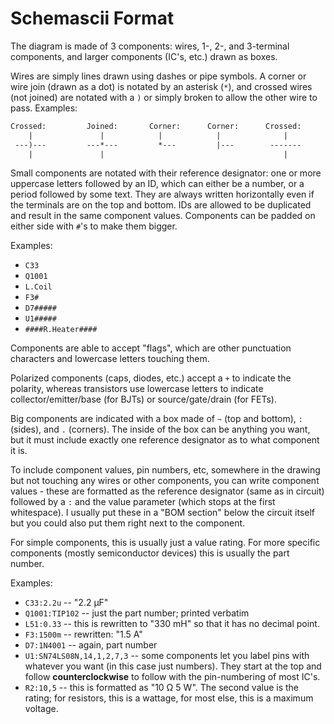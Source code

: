 # Schemascii Format

The diagram is made of 3 components: wires, 1-, 2-, and 3-terminal components, and larger components (IC's, etc.) drawn as boxes.

Wires are simply lines drawn using dashes or pipe symbols. A corner or wire join (drawn as a dot) is notated by an asterisk (`*`), and crossed wires (not joined) are notated with a `)` or simply broken to allow the other wire to pass. Examples:

```txt
Crossed:         Joined:       Corner:      Corner:      Crossed:      Crossed:
    |               |            |            |              |             |
 ---)---         ---*---         *---         |---        -------       ---|---
    |               |                                        |             |
```

Small components are notated with their reference designator: one or more uppercase letters followed by an ID, which can either be a number, or a period followed by some text. They are always written horizontally even if the terminals are on the top and bottom. IDs are allowed to be duplicated and result in the same component values. Components can be padded on either side with `#`'s to make them bigger.

Examples:

* `C33`
* `Q1001`
* `L.Coil`
* `F3#`
* `D7#####`
* `U1#####`
* `####R.Heater####`

Components are able to accept "flags", which are other punctuation characters and lowercase letters touching them.

Polarized components (caps, diodes, etc.) accept a `+` to indicate the polarity, whereas transistors use lowercase letters to indicate collector/emitter/base (for BJTs) or source/gate/drain (for FETs).

Big components are indicated with a box made of `~` (top and bottom), `:` (sides), and `.` (corners). The inside of the box can be anything you want, but it must include exactly one reference designator as to what component it is.

To include component values, pin numbers, etc, somewhere in the drawing but not touching any wires or other components, you can write component values - these are formatted as the reference designator (same as in circuit) followed by a `:` and the value parameter (which stops at the first whitespace). I usually put these in a "BOM section" below the circuit itself but you could also put them right next to the component.

For simple components, this is usually just a value rating. For more specific components (mostly semiconductor devices) this is usually the part number.

Examples:

* `C33:2.2u` -- "2.2 &micro;F"
* `Q1001:TIP102` -- just the part number; printed verbatim
* `L51:0.33` -- this is rewritten to "330 mH" so that it has no decimal point.
* `F3:1500m` -- rewritten: "1.5 A"
* `D7:1N4001` -- again, part number
* `U1:SN74LS08N,14,1,2,7,3` -- some components let you label pins with whatever you want (in this case just numbers). They start at the top and follow **counterclockwise** to follow with the pin-numbering of most IC's.
* `R2:10,5` -- this is formatted as "10 &ohm; 5 W". The second value is the rating; for resistors, this is a wattage, for most else, this is a maximum voltage.
